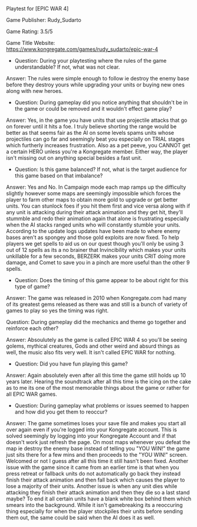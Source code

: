 Playtest for [EPIC WAR 4]

Game Publisher: Rudy_Sudarto

Game Rating: 3.5/5

Game Title Website: https://www.kongregate.com/games/rudy_sudarto/epic-war-4

* Question: During your playtesting where the rules of the game understandable? If not, what was not clear.

Answer: The rules were simple enough to follow ie destroy the enemy base before they destroy yours while upgrading your units or buying new ones along with new heroes. 

* Question: During gameplay did you notice anything that shouldn't be in the game or could be removed and it wouldn't effect game play?

Answer: Yes, in the game you have units that use projectile attacks that go on forever until it hits a foe. I truly believe shorting the range would be better as that seems fair as the AI on some levels spams units whose projectiles can go far and seemingly beat you especially on TRIAL stages which furtherly increases frustration. Also as a pet peeve, you CANNOT get a certain HERO unless you're a Kongregate member. Either way, the player isn't missing out on anything special besides a fast unit. 

* Question: Is this game balanced? If not, what is the target audience for this game based on that imbalance?

Answer: Yes and No. In Campaign mode each map ramps up the difficulty slightly however some maps are seemingly impossible which forces the player to farm other maps to obtain more gold to upgrade or get better units. You can stunlock foes if you hit them first and vice versa along with if any unit is attacking during their attack animation and they get hit, they'll stummble and redo their animation again that alone is frustrating especially when the AI stacks ranged units who will constantly stumble your units. According to the update logs updates have been made to where enemy bases aren't as spongey and those gold exploits are now fixed. To help players we get spells to aid us on our quest though you'll only be using 3 out of 12 spells as its a no brainer that Invincibility which makes your units unkillable for a few seconds, BERZERK makes your units CRIT doing more damage, and Comet to save you in a pinch are more useful than the other 9 spells. 

* Question: Does the timing of this game appear to be about right for this type of game?

Answer: The game was released in 2010 when Kongregate.com had many of its greatest gems released as there was and still is a bunch of variety of games to play so yes the timing was right. 

Question: During gameplay did the mechanics and theme go together and reinforce each other?

Answer: Absoulutely as the game is called EPIC WAR 4 so you'll be seeing golems, mythical creatures, Gods and other weird and absurd things as well, the music also fits very well. It isn't called EPIC WAR for nothing. 

* Question: Did you have fun playing this game?

Answer: Again absolutely even after all this time the game still holds up 10 years later. Hearing the soundtrack after all this time is the icing on the cake as to me its one of the most memorable things about the game or rather for all EPIC WAR games. 


* Question: During gameplay what problems or issues seemed to happen and how did you get them to reoccur?

Answer: The game sometimes loses your save file and makes you start all over again even if you're logged into your Kongregate account. This is solved seemingly by logging into your Kongregate Account and if that doesn't work just refresh the page. On most maps whenever you defeat the map ie destroy the enemy base instead of telling you "YOU WIN!" the game just sits there for a few mins and then proceeds to the "YOU WIN!" screen. Welcomed or not I guess after all this time it still hasn't been fixed. Another issue with the game since it came from an earlier time is that when you press retreat or fallback units do not automatically go back they instead finish their attack animation and then fall back which causes the player to lose a majority of their units. Another issue is when any unit dies while attacking they finish their attack animation and then they die so a last stand maybe? To end it all certain units have a blank white box behind them which smears into the background. While it isn't gamebreaking its a reoccuring thing especially for when the player stockpiles their units before sending them out, the same could be said when the AI does it as well.
